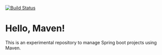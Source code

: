 [![Build Status](https://travis-ci.org/Xuhui-Wang/helloWorldMaven.svg?branch=master)](https://travis-ci.org/Xuhui-Wang/helloWorldMaven)

# Hello, Maven!
This is an experimental repository to manage Spring boot projects using Maven.

